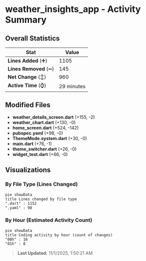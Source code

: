 # weather_insights_app - Activity Summary 

## Overall Statistics

| Stat                   | Value                                                             |
| ---------------------- | ----------------------------------------------------------------- |
| **Lines Added** (➕)   | 1105                                          |
| **Lines Removed** (➖) | 145                                        |
| **Net Change** (↕)    | 960                |
| **Active Time** (⌚)   | 29 minutes |


## Modified Files
- **weather_details_screen.dart** (+155, -2)
- **weather_chart.dart** (+130, -0)
- **home_screen.dart** (+524, -142)
- **pubspec.yaml** (+98, -0)
- **ThemeMode.system.dart** (+30, -0)
- **main.dart** (+76, -1)
- **theme_switcher.dart** (+26, -0)
- **widget_test.dart** (+66, -0)

## Visualizations

### By File Type (Lines Changed)

```mermaid
pie showData
title Lines changed by file type
".dart" : 1152
".yaml" : 98
```

### By Hour (Estimated Activity Count)

```mermaid
pie showData
title Coding activity by hour (count of changes)
"00h" : 16
"01h" : 8
```


> **Last Updated:** 11/1/2025, 1:50:21 AM